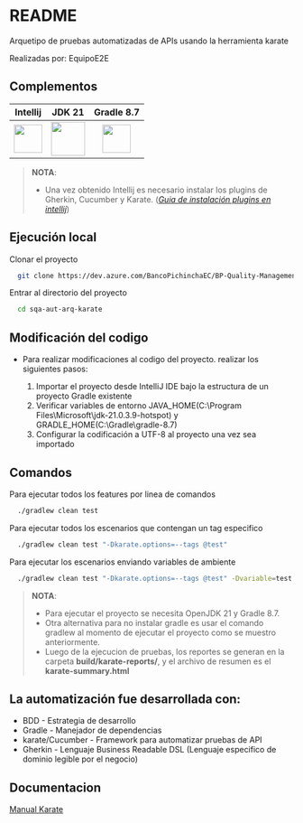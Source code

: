 # README

Arquetipo de pruebas automatizadas de APIs usando la herramienta karate

Realizadas por:  EquipoE2E

## Complementos

|**Intellij**|                                                                                           **JDK 21**                                                                                           |                                                       **Gradle 8.7**                                                       |
| :----: |:----------------------------------------------------------------------------------------------------------------------------------------------------------------------------------------------:|:--------------------------------------------------------------------------------------------------------------------------:|
|[<img width="50" height="50" src="https://cdn.iconscout.com/icon/free/png-128/intellij-idea-569199.png">](https://www.jetbrains.com/es-es/idea/download/#section=windows)| [<img height="60" src="https://imagedelivery.net/-IT6z0z0Ec5yEiYj3DvVjg/4a05ca76db1fa48640b21658f2659ac656492b82/public">](https://learn.microsoft.com/es-es/java/openjdk/download#openjdk-21) | [<img height="50" src="https://gradle.org/images/gradle-knowledge-graph-logo.png?20170228">](https://gradle.org/releases/) |
> **NOTA**:
> * Una vez obtenido Intellij es necesario instalar los plugins de Gherkin, Cucumber y Karate. (*[Guia de instalación plugins en intellij](https://www.jetbrains.com/help/idea/managing-plugins.html)*)
>

## Ejecución local

Clonar el proyecto

```bash
  git clone https://dev.azure.com/BancoPichinchaEC/BP-Quality-Management/_git/sqa-aut-arq-karate
```

Entrar al directorio del proyecto

```bash
  cd sqa-aut-arq-karate
```
## Modificación del codigo

- Para realizar modificaciones al codigo del proyecto. realizar los siguientes pasos: 

     
	 1. Importar el proyecto desde IntelliJ IDE bajo la estructura de un proyecto Gradle existente
     2. Verificar variables de entorno JAVA_HOME(C:\Program Files\Microsoft\jdk-21.0.3.9-hotspot) y GRADLE_HOME(C:\Gradle\gradle-8.7)
	 3. Configurar la codificación a UTF-8 al proyecto una vez sea importado

## Comandos

Para ejecutar todos los features por linea de comandos
```bash
  ./gradlew clean test 
```

Para ejecutar todos los escenarios que contengan un tag especifico
```bash
  ./gradlew clean test "-Dkarate.options=--tags @test"
```

Para ejecutar los escenarios enviando variables de ambiente
```bash
  ./gradlew clean test "-Dkarate.options=--tags @test" -Dvariable=test
```
> **NOTA**:
> * Para ejecutar el proyecto se necesita OpenJDK 21 y Gradle 8.7.
> * Otra alternativa para no instalar gradle es usar el comando gradlew al momento de ejecutar el proyecto como se muestro anteriormente.
> * Luego de la ejecucion de pruebas, los reportes se generan en la carpeta **build/karate-reports/**, y el archivo de resumen es el **karate-summary.html**

## La automatización fue desarrollada con:

* BDD - Estrategia de desarrollo
* Gradle - Manejador de dependencias
* karate/Cucumber - Framework para automatizar pruebas de API
* Gherkin - Lenguaje Business Readable DSL (Lenguaje especifico de dominio legible por el negocio)

## Documentacion

[Manual Karate](https://dev.azure.com/BancoPichinchaEC/BP-Quality-Management/_wiki/wikis/BP-Quality-Management.wiki/590/Manual-Arquetipo-Karate-Cucumber)

